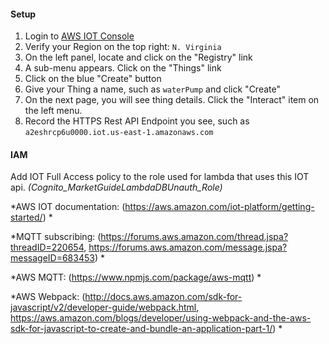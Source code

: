 #### Setup

1. Login to [AWS IOT Console](https://console.aws.amazon.com/iotv2/home)
1. Verify your Region on the top right: ```N. Virginia```
1. On the left panel, locate and click on the "Registry" link
1. A sub-menu appears. Click on the "Things" link
1. Click on the blue "Create" button
1. Give your Thing a name, such as ```waterPump``` and click "Create"
1. On the next page, you will see thing details.  Click the "Interact" item on the left menu.
1. Record the HTTPS Rest API Endpoint you see, such as ```a2eshrcp6u0000.iot.us-east-1.amazonaws.com```


#### IAM
Add IOT Full Access policy to the role used for lambda that uses this IOT api. *(Cognito_MarketGuideLambdaDBUnauth_Role)*


 *AWS IOT documentation: (https://aws.amazon.com/iot-platform/getting-started/) *


 *MQTT subscribing: (https://forums.aws.amazon.com/thread.jspa?threadID=220654, https://forums.aws.amazon.com/message.jspa?messageID=683453) *

 *AWS MQTT: (https://www.npmjs.com/package/aws-mqtt) *

 *AWS Webpack: (http://docs.aws.amazon.com/sdk-for-javascript/v2/developer-guide/webpack.html, https://aws.amazon.com/blogs/developer/using-webpack-and-the-aws-sdk-for-javascript-to-create-and-bundle-an-application-part-1/) *

